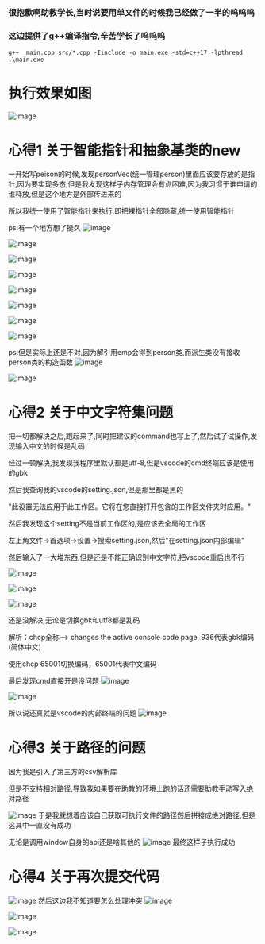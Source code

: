 ### 很抱歉啊助教学长,当时说要用单文件的时候我已经做了一半的呜呜呜

### 这边提供了g++编译指令,辛苦学长了呜呜呜

```shell
g++  main.cpp src/*.cpp -Iinclude -o main.exe -std=c++17 -lpthread
.\main.exe
```
# 执行效果如图
![image](https://github.com/user-attachments/assets/85872524-c63b-40f9-a34d-fead50a79c3d)

# 心得1 关于智能指针和抽象基类的new

一开始写peison的时候,发现personVec(统一管理person)里面应该要存放的是指针,因为要实现多态,但是我发现这样子内存管理会有点困难,因为我习惯于谁申请的谁释放,但是这个地方是外部传进来的

所以我统一使用了智能指针来执行,即把裸指针全部隐藏,统一使用智能指针

ps:有一个地方想了挺久
![image](https://github.com/user-attachments/assets/b7137040-f441-46a5-aca8-85adfe82be1c)

![image](https://github.com/user-attachments/assets/7c6d1ea2-6f17-488f-ab4f-e09aa726cb4e)

![image](https://github.com/user-attachments/assets/7df44a9c-51bf-4a37-805b-fd4f4ee0dba9)

![image](https://github.com/user-attachments/assets/74ba5089-e477-4713-8f1a-8efba06a6491)

![image](https://github.com/user-attachments/assets/a45a4a18-71a0-4665-9105-bb3dc1a4f54d)

![image](https://github.com/user-attachments/assets/ea3345a3-3648-4d3f-821e-199b54f9ef31)

![image](https://github.com/user-attachments/assets/afc7ebb5-d49c-43b6-9f53-50693e7cc961)

![image](https://github.com/user-attachments/assets/a57ac586-d042-4fa5-8129-5952eff81963)

ps:但是实际上还是不对,因为解引用emp会得到person类,而派生类没有接收person类的构造函数
![image](https://github.com/user-attachments/assets/5b796796-c3a4-43e9-9e7c-f51c9b543841)

![image](https://github.com/user-attachments/assets/e0e1f020-e957-43e8-a12a-7d112199930e)



# 心得2 关于中文字符集问题

把一切都解决之后,跑起来了,同时把建议的command也写上了,然后试了试操作,发现输入中文的时候是乱码

经过一顿解决,我发现我程序里默认都是utf-8,但是vscode的cmd终端应该是使用的gbk

然后我查询我的vscode的setting.json,但是那里都是黑的

"此设置无法应用于此工作区。它将在您直接打开包含的工作区文件夹时应用。"

然后我发现这个setting不是当前工作区的,是应该去全局的工作区

左上角文件->首选项->设置->搜索setting.json,然后"在setting.json内部编辑"

然后输入了一大堆东西,但是还是不能正确识别中文字符,把vscode重启也不行

![image](https://github.com/user-attachments/assets/80c4d54e-83e3-42f6-8606-759bb1710645)

![image](https://github.com/user-attachments/assets/13d10ab2-e8f2-4d34-9247-40f3efc49935)

![image](https://github.com/user-attachments/assets/02e818c1-8266-408e-92d3-429ee5bdbaa7)

还是没解决,无论是切换gbk和utf8都是乱码

解析：chcp全称—> changes the active console code page, 936代表gbk编码(简体中文)

使用chcp 65001切换编码，65001代表中文编码

最后发现cmd直接开是没问题
![image](https://github.com/user-attachments/assets/b1472eaa-2bc7-4e29-adbb-3a0dc24066d4)

![image](https://github.com/user-attachments/assets/f937352b-97f4-4b54-9e74-1ac0fe13b98b)

所以说还真就是vscode的内部终端的问题 
![image](https://github.com/user-attachments/assets/b57b0141-2deb-47d8-b538-91e8831d8cd4)


# 心得3 关于路径的问题

因为我是引入了第三方的csv解析库

但是不支持相对路径,导致我如果要在助教的环境上跑的话还需要助教手动写入绝对路径

![image](https://github.com/user-attachments/assets/69ebc900-d06e-4e0d-905d-810c5bdc6cb8)
于是我就想着应该自己获取可执行文件的路径然后拼接成绝对路径,但是这其中一直没有成功

无论是调用window自身的api还是啥其他的
![image](https://github.com/user-attachments/assets/0448a747-a8d1-403e-a3c5-e261ca5e7969)
最终这样子执行成功

# 心得4 关于再次提交代码
![image](https://github.com/user-attachments/assets/8b92e15d-9452-44e9-b889-a8db1e0c0399)
然后这边我不知道要怎么处理冲突
![image](https://github.com/user-attachments/assets/f4df66fb-be4a-48e5-8b76-bc096e46bfc0)

![image](https://github.com/user-attachments/assets/63e0f376-372c-4d49-a14e-cb35e454cd21)

![image](https://github.com/user-attachments/assets/39a529eb-01b5-4234-bc71-19054e560dc8)
